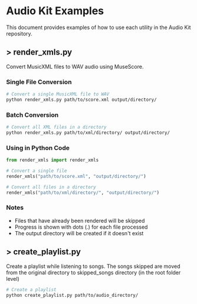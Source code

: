 # Audio Kit Examples

This document provides examples of how to use each utility in the Audio Kit repository.

## > render_xmls.py

Convert MusicXML files to WAV audio using MuseScore.

### Single File Conversion

```bash
# Convert a single MusicXML file to WAV
python render_xmls.py path/to/score.xml output/directory/
```

### Batch Conversion

```bash
# Convert all XML files in a directory
python render_xmls.py path/to/xml/directory/ output/directory/
```

### Using in Python Code

```python
from render_xmls import render_xmls

# Convert a single file
render_xmls("path/to/score.xml", "output/directory/")

# Convert all files in a directory
render_xmls("path/to/xml/directory/", "output/directory/")
```

### Notes

- Files that have already been rendered will be skipped
- Progress is shown with dots (.) for each file processed
- The output directory will be created if it doesn't exist

## > create_playlist.py

Create a playlist while listening to songs. The songs skipped are moved from the original directory to skipped_songs directory (in the root folder level)

```bash
# Create a playlist
python create_playlist.py path/to/audio_directory/
```